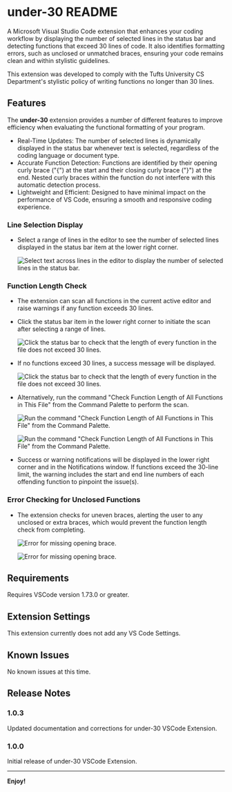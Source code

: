 # under-30 README

A Microsoft Visual Studio Code extension that enhances your coding workflow by 
displaying the number of selected lines in the status bar and detecting 
functions that exceed 30 lines of code. It also identifies formatting errors, 
such as unclosed or unmatched braces, ensuring your code remains clean and 
within stylistic guidelines.

This extension was developed to comply with the Tufts University CS Department's
stylistic policy of writing functions no longer than 30 lines.

## Features

The **under-30** extension provides a number of different features to improve 
efficiency when evaluating the functional formatting of your program.

- Real-Time Updates: The number of selected lines is dynamically displayed in 
the status bar whenever text is selected, regardless of the coding language or 
document type.
- Accurate Function Detection: Functions are identified by their opening curly 
brace ("{") at the start and their closing curly brace ("}") at the end. Nested
curly braces within the function do not interfere with this automatic detection
process.
- Lightweight and Efficient: Designed to have minimal impact on the performance
of VS Code, ensuring a smooth and responsive coding experience.

### Line Selection Display
- Select a range of lines in the editor to see the number of selected lines 
displayed in the status bar item at the lower right corner.
  
  ![Select text across lines in the editor to display the number of selected lines in the status bar.](https://raw.githubusercontent.com/danglorioso/under-30/main/images/line-selection.gif)

### Function Length Check
- The extension can scan all functions in the current active editor and raise 
warnings if any function exceeds 30 lines.
- Click the status bar item in the lower right corner to initiate the scan 
after selecting a range of lines.

  ![Click the status bar to check that the length of every function in the file does not exceed 30 lines.](https://raw.githubusercontent.com/danglorioso/under-30/main/images/exceeds-30.png)

- If no functions exceed 30 lines, a success message will be displayed.

  ![Click the status bar to check that the length of every function in the file does not exceed 30 lines.](https://raw.githubusercontent.com/danglorioso/under-30/main/images/status-bar-click.gif)

- Alternatively, run the command "Check Function Length of All Functions in 
This File" from the Command Palette to perform the scan.

  ![Run the command "Check Function Length of All Functions in This File" from the Command Palette.](https://raw.githubusercontent.com/danglorioso/under-30/main/images/command-palette.png)

  ![Run the command "Check Function Length of All Functions in This File" from the Command Palette.](https://raw.githubusercontent.com/danglorioso/under-30/main/images/command.gif)

- Success or warning notifications will be displayed in the lower right corner 
and in the Notifications window. If functions exceed the 30-line limit, the 
warning includes the start and end line numbers of each offending function to
pinpoint the issue(s).

### Error Checking for Unclosed Functions
- The extension checks for uneven braces, alerting the user to any unclosed or 
extra braces, which would prevent the function length check from completing.

  ![Error for missing opening brace.](https://raw.githubusercontent.com/danglorioso/under-30/main/images/missing-closing-brace.png)
  
  ![Error for missing opening brace.](https://raw.githubusercontent.com/danglorioso/under-30/main/images/missing-opening-brace.png)


## Requirements

Requires VSCode version 1.73.0 or greater.

## Extension Settings

This extension currently does not add any VS Code Settings. 

## Known Issues

No known issues at this time.

## Release Notes

### 1.0.3

Updated documentation and corrections for under-30 VSCode Extension.

### 1.0.0

Initial release of under-30 VSCode Extension.

---

**Enjoy!**

